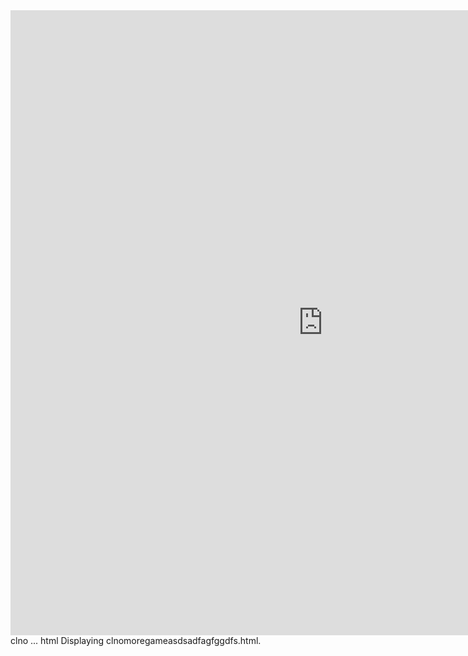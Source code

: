 
<html><head><base target="_blank"></head><body><div id="fr" data="<iframe width=&quot;1000px&quot; height=&quot;1000px&quot; src=&quot;https://images-opensocial.googleusercontent.com/gadgets/ifr?url=https://590384729-104728463944275026.preview.editmysite.com/uploads/b/139890129-446136497302390429/files/ting.xml&amp;container=ig&quot; frameborder=&quot;0&quot; allowfullscreen></iframe>"><iframe width="1000px" height="1000px" src="https://images-opensocial.googleusercontent.com/gadgets/ifr?url=https://590384729-104728463944275026.preview.editmysite.com/uploads/b/139890129-446136497302390429/files/ting.xml&amp;container=ig" frameborder="0" allowfullscreen=""></iframe></div>
clno ... html
Displaying clnomoregameasdsadfagfggdfs.html.
